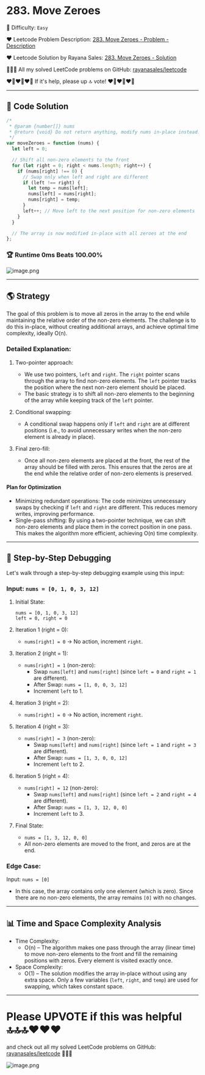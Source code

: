 # 283. Move Zeroes

🌱 Difficulty: `Easy`

❤️ Leetcode Problem Description: [283. Move Zeroes - Problem - Description](https://leetcode.com/problems/move-zeroes/description/)

❤️ Leetcode Solution by Rayana Sales: [283. Move Zeroes - Solution](https://leetcode.com/problems/move-zeroes/solutions/5972772/topic)

💁🏻‍♀️ All my solved LeetCode problems on GitHub: [rayanasales/leetcode](https://github.com/rayanasales/leetcode)

❤️‍🔥❤️‍🔥❤️‍🔥 If it's help, please up 🔝 vote! ❤️‍🔥❤️‍🔥❤️‍🔥

---

## 🚀 Code Solution

```javascript []
/*
 * @param {number[]} nums
 * @return {void} Do not return anything, modify nums in-place instead.
 */
var moveZeroes = function (nums) {
  let left = 0;

  // Shift all non-zero elements to the front
  for (let right = 0; right < nums.length; right++) {
    if (nums[right] !== 0) {
      // Swap only when left and right are different
      if (left !== right) {
        let temp = nums[left];
        nums[left] = nums[right];
        nums[right] = temp;
      }
      left++; // Move left to the next position for non-zero elements
    }
  }

  // The array is now modified in-place with all zeroes at the end
};
```

### 🏆 Runtime 0ms Beats 100.00%

![image.png](https://assets.leetcode.com/users/images/ea5e1212-32a3-4a79-8543-786ae74aa2b8_1729996341.0105326.png)

---

## 🌎 Strategy

The goal of this problem is to move all zeros in the array to the end while maintaining the relative order of the non-zero elements. The challenge is to do this in-place, without creating additional arrays, and achieve optimal time complexity, ideally O(n).

### Detailed Explanation:

1. Two-pointer approach:
   - We use two pointers, `left` and `right`. The `right` pointer scans through the array to find non-zero elements. The `left` pointer tracks the position where the next non-zero element should be placed.
   - The basic strategy is to shift all non-zero elements to the beginning of the array while keeping track of the `left` pointer.
2. Conditional swapping:

   - A conditional swap happens only if `left` and `right` are at different positions (i.e., to avoid unnecessary writes when the non-zero element is already in place).

3. Final zero-fill:
   - Once all non-zero elements are placed at the front, the rest of the array should be filled with zeros. This ensures that the zeros are at the end while the relative order of non-zero elements is preserved.

#### Plan for Optimization

- Minimizing redundant operations: The code minimizes unnecessary swaps by checking if `left` and `right` are different. This reduces memory writes, improving performance.
- Single-pass shifting: By using a two-pointer technique, we can shift non-zero elements and place them in the correct position in one pass. This makes the algorithm more efficient, achieving O(n) time complexity.

---

## 🔎 Step-by-Step Debugging

Let's walk through a step-by-step debugging example using this input:

### Input: `nums = [0, 1, 0, 3, 12]`

1. Initial State:

   ```
   nums = [0, 1, 0, 3, 12]
   left = 0, right = 0
   ```

2. Iteration 1 (right = 0):

   - `nums[right] = 0` → No action, increment `right`.

3. Iteration 2 (right = 1):
   - `nums[right] = 1` (non-zero):
     - Swap `nums[left]` and `nums[right]` (since `left = 0` and `right = 1` are different).
     - After Swap: `nums = [1, 0, 0, 3, 12]`
     - Increment `left` to 1.
4. Iteration 3 (right = 2):

   - `nums[right] = 0` → No action, increment `right`.

5. Iteration 4 (right = 3):

   - `nums[right] = 3` (non-zero):
     - Swap `nums[left]` and `nums[right]` (since `left = 1` and `right = 3` are different).
     - After Swap: `nums = [1, 3, 0, 0, 12]`
     - Increment `left` to 2.

6. Iteration 5 (right = 4):

   - `nums[right] = 12` (non-zero):
     - Swap `nums[left]` and `nums[right]` (since `left = 2` and `right = 4` are different).
     - After Swap: `nums = [1, 3, 12, 0, 0]`
     - Increment `left` to 3.

7. Final State:
   - `nums = [1, 3, 12, 0, 0]`
   - All non-zero elements are moved to the front, and zeros are at the end.

### Edge Case:

Input: `nums = [0]`

- In this case, the array contains only one element (which is zero). Since there are no non-zero elements, the array remains `[0]` with no changes.

---

## 📊 Time and Space Complexity Analysis

- Time Complexity:
  - O(n) – The algorithm makes one pass through the array (linear time) to move non-zero elements to the front and fill the remaining positions with zeros. Every element is visited exactly once.
- Space Complexity:
  - O(1) – The solution modifies the array in-place without using any extra space. Only a few variables (`left`, `right`, and `temp`) are used for swapping, which takes constant space.

---

# Please UPVOTE if this was helpful 🔝🔝🔝❤️❤️❤️

and check out all my solved LeetCode problems on GitHub: [rayanasales/leetcode](https://github.com/rayanasales/leetcode) 🤙😚🤘

![image.png](https://assets.leetcode.com/users/images/57bce3b1-56e2-4c20-9cdf-b61fef26b93b_1725494158.6252415.png)
